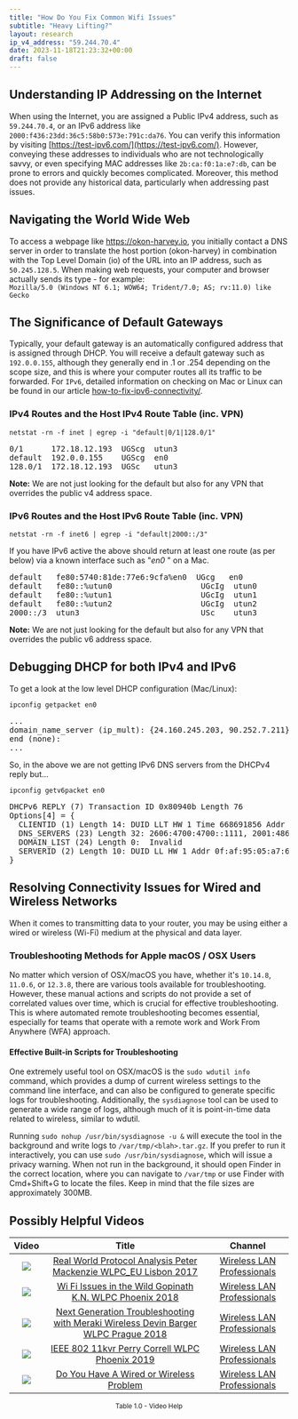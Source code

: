 ```yaml
---
title: "How Do You Fix Common Wifi Issues"
subtitle: "Heavy Lifting?"
layout: research
ip_v4_address: "59.244.70.4"
date: 2023-11-18T21:23:32+00:00
draft: false
---
```


## Understanding IP Addressing on the Internet

When using the Internet, you are assigned a Public IPv4 address, such as ```59.244.70.4```, or an IPv6 address like ```2000:f436:23dd:36c5:58b0:573e:791c:da76```. You can verify this information by visiting [https://test-ipv6.com/](https://test-ipv6.com/). However, conveying these addresses to individuals who are not technologically savvy, or even specifying MAC addresses like ```2b:ca:f0:1a:e7:db```, can be prone to errors and quickly becomes complicated. Moreover, this method does not provide any historical data, particularly when addressing past issues.
## Navigating the World Wide Web

To access a webpage like https://okon-harvey.io, you initially contact a DNS server in order to translate the host portion (okon-harvey) in combination with the Top Level Domain (io) of the URL into an IP address, such as ```50.245.128.5```. When making web requests, your computer and browser actually sends its type - for example: 
<br>```Mozilla/5.0 (Windows NT 6.1; WOW64; Trident/7.0; AS; rv:11.0) like Gecko```
## The Significance of Default Gateways

Typically, your default gateway is an automatically configured address that is assigned through DHCP. You will receive a default gateway such as ```192.0.0.155```, although they generally end in .1 or .254 depending on the scope size, and this is where your computer routes all its traffic to be forwarded. For ```IPv6```, detailed information on checking on Mac or Linux can be found in our article [how-to-fix-ipv6-connectivity/](/blog/how-to-fix-ipv6-connectivity/).
### IPv4 Routes and the Host IPv4 Route Table (inc. VPN)
```netstat -rn -f inet | egrep -i "default|0/1|128.0/1"```

<pre>
0/1      172.18.12.193  UGScg  utun3
default  192.0.0.155    UGScg  en0
128.0/1  172.18.12.193  UGSc   utun3</pre>

**Note:** We are not just looking for the default but also for any VPN that overrides the public v4 address space.

### IPv6 Routes and the Host IPv6 Route Table (inc. VPN)
```netstat -rn -f inet6 | egrep -i "default|2000::/3"```

If you have IPv6 active the above should return at least one route (as per below) via a known interface such as "_en0_ " on a Mac. 

<pre>
default   fe80:5740:81de:77e6:9cfa%en0  UGcg   en0
default   fe80::%utun0                   UGcIg  utun0
default   fe80::%utun1                   UGcIg  utun1
default   fe80::%utun2                   UGcIg  utun2
2000::/3  utun3                          USc    utun3</pre>

**Note:** We are not just looking for the default but also for any VPN that overrides the public v6 address space.
<br>

## Debugging DHCP for both IPv4 and IPv6

To get a look at the low level DHCP configuration (Mac/Linux): 

```ipconfig getpacket en0```

<pre>
...
domain_name_server (ip_mult): {24.160.245.203, 90.252.7.211}
end (none):
...</pre>

So, in the above we are not getting IPv6 DNS servers from the DHCPv4 reply but...

```ipconfig getv6packet en0```

<pre>
DHCPv6 REPLY (7) Transaction ID 0x80940b Length 76
Options[4] = {
  CLIENTID (1) Length 14: DUID LLT HW 1 Time 668691856 Addr 2b:ca:f0:1a:e7:db
  DNS_SERVERS (23) Length 32: 2606:4700:4700::1111, 2001:4860:4860::8844
  DOMAIN_LIST (24) Length 0:  Invalid
  SERVERID (2) Length 10: DUID LL HW 1 Addr 0f:af:95:05:a7:6e
}</pre>




## Resolving Connectivity Issues for Wired and Wireless Networks

When it comes to transmitting data to your router, you may be using either a wired or wireless (Wi-Fi) medium at the physical and data layer.
### Troubleshooting Methods for Apple macOS / OSX Users
No matter which version of OSX/macOS you have, whether it's ```10.14.8```, ```11.0.6```, or ```12.3.8```, there are various tools available for troubleshooting. However, these manual actions and scripts do not provide a set of correlated values over time, which is crucial for effective troubleshooting. This is where automated remote troubleshooting becomes essential, especially for teams that operate with a remote work and Work From Anywhere (WFA) approach.
#### Effective Built-in Scripts for Troubleshooting
One extremely useful tool on OSX/macOS is the ```sudo wdutil info``` command, which provides a dump of current wireless settings to the command line interface, and can also be configured to generate specific logs for troubleshooting. Additionally, the ```sysdiagnose``` tool can be used to generate a wide range of logs, although much of it is point-in-time data related to wireless, similar to wdutil.

Running ```sudo nohup /usr/bin/sysdiagnose -u &``` will execute the tool in the background and write logs to ```/var/tmp/<blah>.tar.gz```. If you prefer to run it interactively, you can use ```sudo /usr/bin/sysdiagnose```, which will issue a privacy warning. When not run in the background, it should open Finder in the correct location, where you can navigate to ```/var/tmp``` or use Finder with Cmd+Shift+G to locate the files. Keep in mind that the file sizes are approximately 300MB.
## Possibly Helpful Videos

<link href="/plugins/lity/css/lity.min.css" rel="stylesheet">
<script src="/plugins/lity/js/lity.min.js"></script>
<div class="table1-start"></div>

|Video | Title | Channel |
| :---: | :---: | :---: |
|<a href="https://www.youtube.com/watch?v=npVezI4l7tA" data-lity><img src="https://i.ytimg.com/vi/npVezI4l7tA/default.jpg" class="img-fluid"></a>|<a href="https://www.youtube.com/watch?v=npVezI4l7tA" data-lity>Real World Protocol Analysis   Peter Mackenzie   WLPC_EU Lisbon 2017</a>|<a target="_blank" href="https://www.youtube.com/channel/UCIzBSS46vcqhwmBZ7ZpY-yg" >Wireless LAN Professionals</a>|
|<a href="https://www.youtube.com/watch?v=XIgyJ0f8Zl4" data-lity><img src="https://i.ytimg.com/vi/XIgyJ0f8Zl4/default.jpg" class="img-fluid"></a>|<a href="https://www.youtube.com/watch?v=XIgyJ0f8Zl4" data-lity>Wi Fi Issues in the Wild   Gopinath K.N.   WLPC Phoenix 2018</a>|<a target="_blank" href="https://www.youtube.com/channel/UCIzBSS46vcqhwmBZ7ZpY-yg" >Wireless LAN Professionals</a>|
|<a href="https://www.youtube.com/watch?v=ZRZhgniImZM" data-lity><img src="https://i.ytimg.com/vi/ZRZhgniImZM/default.jpg" class="img-fluid"></a>|<a href="https://www.youtube.com/watch?v=ZRZhgniImZM" data-lity>Next Generation Troubleshooting with Meraki Wireless   Devin Barger   WLPC Prague 2018</a>|<a target="_blank" href="https://www.youtube.com/channel/UCIzBSS46vcqhwmBZ7ZpY-yg" >Wireless LAN Professionals</a>|
|<a href="https://www.youtube.com/watch?v=p_K9xHxFM8Y" data-lity><img src="https://i.ytimg.com/vi/p_K9xHxFM8Y/default.jpg" class="img-fluid"></a>|<a href="https://www.youtube.com/watch?v=p_K9xHxFM8Y" data-lity>IEEE 802 11kvr   Perry Correll   WLPC Phoenix 2019</a>|<a target="_blank" href="https://www.youtube.com/channel/UCIzBSS46vcqhwmBZ7ZpY-yg" >Wireless LAN Professionals</a>|
|<a href="https://www.youtube.com/watch?v=AJ29knJ5Rsk" data-lity><img src="https://i.ytimg.com/vi/AJ29knJ5Rsk/default.jpg" class="img-fluid"></a>|<a href="https://www.youtube.com/watch?v=AJ29knJ5Rsk" data-lity>Do You Have A Wired or Wireless Problem</a>|<a target="_blank" href="https://www.youtube.com/channel/UCIzBSS46vcqhwmBZ7ZpY-yg" >Wireless LAN Professionals</a>|

<center><small>Table 1.0 - Video Help</small></center>
 <br>
<div class="table1-end"></div>
<script type="text/javascript">
(function() {
    $('div.table1-start').nextUntil('div.table1-end', 'table').addClass('table thead-dark table-striped table-responsive rounded').attr('id', 't1');
    $('#t1').find('thead').addClass('thead-dark');
})();
</script>
